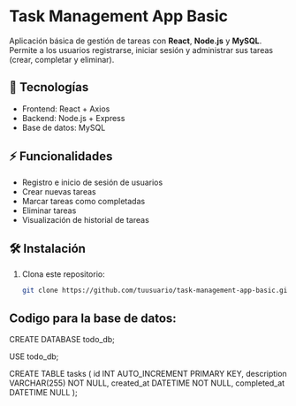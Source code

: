 # Task Management App Basic

Aplicación básica de gestión de tareas con **React**, **Node.js** y **MySQL**.  
Permite a los usuarios registrarse, iniciar sesión y administrar sus tareas (crear, completar y eliminar).  

## 🚀 Tecnologías
- Frontend: React + Axios
- Backend: Node.js + Express
- Base de datos: MySQL

## ⚡ Funcionalidades
- Registro e inicio de sesión de usuarios
- Crear nuevas tareas
- Marcar tareas como completadas
- Eliminar tareas
- Visualización de historial de tareas

## 🛠️ Instalación
1. Clona este repositorio:
   ```bash
   git clone https://github.com/tuusuario/task-management-app-basic.git

## Codigo para la base de datos:
CREATE DATABASE todo_db;

USE todo_db;

CREATE TABLE tasks (
    id INT AUTO_INCREMENT PRIMARY KEY,
    description VARCHAR(255) NOT NULL,
    created_at DATETIME NOT NULL,
    completed_at DATETIME NULL
);
